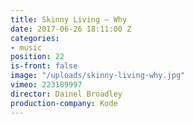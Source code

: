 ```yaml
---
title: Skinny Living — Why
date: 2017-06-26 18:11:00 Z
categories:
- music
position: 22
is-front: false
image: "/uploads/skinny-living-why.jpg"
vimeo: 223189997
director: Dainel Broadley
production-company: Kode
---
```


